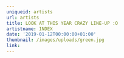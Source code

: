 ```yaml
---
uniqueid: artists
url: artists	
title: LOOK AT THIS YEAR CRAZY LINE-UP :O	
artistname: INDEX	
date: '2019-01-12T00:00:00+01:00'
thumbnail: /images/uploads/green.jpg
link:
---
```



